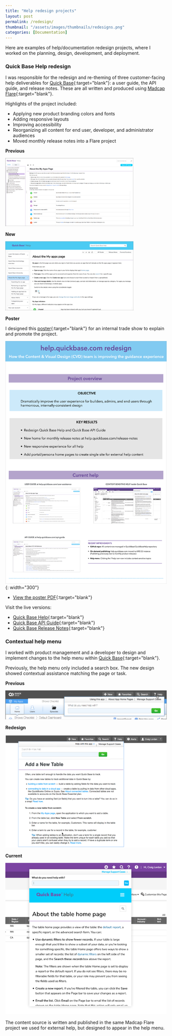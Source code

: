 ```yaml
---
title: "Help redesign projects"
layout: post
permalink: /redesign/
thumbnail: "/assets/images/thumbnails/redesigns.png"
categories: [Documentation]
---
```

Here are examples of help/documentation redesign projects, where I worked on the planning, design, development, and deployment.

### Quick Base Help redesign
I was responsible for the redesign and re-theming of three customer-facing help deliverables for [Quick Base](https://www.quickbase.com){:target="blank"}: a user guide, the API guide, and release notes. These are all written and produced using [Madcap Flare](https://www.madcapsoftware.com/products/flare/){:target="blank"}.

Highlights of the project included:
- Applying new product branding colors and fonts
- Adding responsive layouts
- Improving accessibility
- Reorganizing all content for end user, developer, and administrator audiences
- Moved monthly release notes into a Flare project

<div class="postrow">
  <div class="postcolumn">
  <p><b>Previous</b></p>
  <img src="/assets/images/2017-help.png" style="width: 400px">
  </div>
  <div class="postcolumn">
  <p><b>New</b></p>
  <img src="/assets/images/2018-help.png" style="width: 400px">
  </div>
</div>

**Poster**

I designed this [poster](/assets/pdf/helpredesign-poster.pdf){:target="blank"} for an internal trade show to explain and promote the project.

![](/assets/images/helpredesign-poster.png){: width="300"}

- [View the poster PDF](/assets/pdf/helpredesign-poster.pdf){:target="blank"}

Visit the live versions:
- [Quick Base Help](https://help.quickbase.com){:target="blank"}
- [Quick Base API Guide](https://help.quickbase.com/api-guide/){:target="blank"}
- [Quick Base Release Notes](https://help.quickbase.com/release-notes/){:target="blank"}

### Contextual help menu
I worked with product management and a developer to design and implement changes to the help menu within [Quick Base](https://www.quickbase.com){:target="blank"}.

Previously, the help menu only included a search box. The new design showed contextual assistance matching the page or task.

<div class="postrow">
  <div class="postcolumn">
  <p><b>Previous</b></p>
  <img src="/assets/images/mango-help-menu.png">
  </div>
  <div class="postcolumn">
  <p><b>Redesign</b></p>
  <img src="/assets/images/help3-open.png">
  </div>
  <div class="postcolumn">
  <p><b>Current</b></p>
  <img src="/assets/images/help-menu-open.png">
  </div>
</div>

The content source is written and published in the same Madcap Flare project we used for external help, but designed to appear in the help menu.
